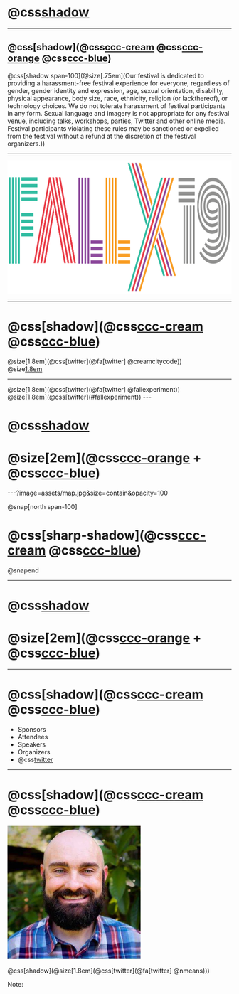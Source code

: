 # @css[shadow](@color[#ECD290](Cream)<br>@color[#F15322](City)<br>@color[#688B8B](Code))

---

## @css[shadow](@css[ccc-cream](Code) @css[ccc-orange](of) @css[ccc-blue](Conduct))

@css[shadow span-100](@size[.75em](Our festival is dedicated to providing a harassment-free festival experience for everyone, regardless of gender, gender identity and expression, age, sexual orientation, disability, physical appearance, body size, race, ethnicity, religion (or lackthereof&#41;, or technology choices. We do not tolerate harassment of festival participants in any form. Sexual language and imagery is not appropriate for any festival venue, including talks, workshops, parties, Twitter and other online media. Festival participants violating these rules may be sanctioned or expelled from the festival without a refund at the discretion of the festival organizers.))

---

<img src="assets/fallx-logo.png" id="fallx-logo" height="300px" />

---

# @css[shadow](@css[ccc-cream](Social) @css[ccc-blue](Media))
 @size[1.8em](@css[twitter](@fa[twitter] @creamcitycode))
 <br>
 @size[1.8em](@css[twitter](#creamcitycode))
 <hr>
 @size[1.8em](@css[twitter](@fa[twitter] @fallexperiment))
 <br>
 @size[1.8em](@css[twitter](#fallexperiment))
---

# @css[shadow](@css[ccc-cream](Restrooms))

# @size[2em](@css[ccc-orange](@fa[toilet]) + @css[ccc-blue](@fa[toilet-paper]))

---?image=assets/map.jpg&size=contain&opacity=100

@snap[north span-100]
<br>
# @css[sharp-shadow](@css[ccc-cream](Breakout) @css[ccc-blue](Sessions))
@snapend

---

# @css[shadow](@css[ccc-cream](Food))

# @size[2em](@css[ccc-orange](@fa[utensils]) + @css[ccc-blue](@fa[hamburger]))

---

# @css[shadow](@css[ccc-cream](Thank) @css[ccc-blue](You!))
 - Sponsors
 - Attendees
 - Speakers
 - Organizers
 - @css[twitter](#DeveloperCommunity)

---

# @css[shadow](@css[ccc-cream](Nickolas) @css[ccc-blue](Means))

<img src="assets/nickolas_means.jpg" class="orange-border" height="300px" />

@css[shadow](@size[1.8em](@css[twitter](@fa[twitter] @nmeans)))

Note:

